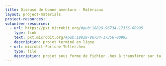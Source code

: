 ```yaml
---
title: Diseuse de bonne aventure - Matériaux
layout: project-materials
project-resources:
volunteer-resources:
  - url: https://pxt.microbit.org/#pub:18828-96734-17356-00995
    type: link
    text: pxt.microbit.org/#pub:18828-96734-17356-00995
    description: projet terminé en ligne
  - url: microbit-Fortune-Teller.hex
    type: file
    description: projet sous forme de fichier .hex à transférer sur ta micro:bit
---
```

